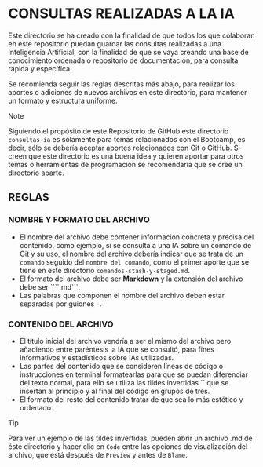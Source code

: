 # CONSULTAS REALIZADAS A LA IA

Este directorio se ha creado con la finalidad de que todos los que colaboran en este repositorio puedan guardar las consultas realizadas a una Inteligencia Artificial, con la finalidad de que se vaya creando una base de conocimiento ordenada o repositorio de documentación, para consulta rápida y específica.

Se recomienda seguir las reglas descritas más abajo, para realizar los aportes o adiciones de nuevos archivos en este directorio, para mantener un formato y estructura uniforme.

> [!NOTE]
> Siguiendo el propósito de este Repositorio de GitHub este directorio ```consultas-ia``` es sólamente para temas relacionados con el Bootcamp, es decir, sólo se debería aceptar aportes relacionados con Git o GitHub. Si creen que este directorio es una buena idea y quieren aportar para otros temas o herramientas de programación se recomendaría que se cree un directorio aparte.

## REGLAS

### NOMBRE Y FORMATO DEL ARCHIVO

- El nombre del archivo debe contener información concreta y precisa del contenido, como ejemplo, si se consulta a una IA sobre un comando de Git y su uso, el nombre del archivo debería indicar que se trata de un ```comando``` seguido del ```nombre del comando```, como el primer aporte que se tiene en este directorio ```comandos-stash-y-staged.md```.
- El formato del archivo debe ser **Markdown** y la extensión del archivo debe ser ````.md```.
- Las palabras que componen el nombre del archivo deben estar separadas por guiones ```-```.

### CONTENIDO DEL ARCHIVO

- El título inicial del archivo vendría a ser el mismo del archivo pero añadiendo entre paréntesis la IA que se consultó, para fines informativos y estadísticos sobre IAs utilizadas.
- Las partes del contenido que se consideren líneas de código o instrucciones en terminal formatearlas para que se puedan diferenciar del texto normal, para ello se utiliza las tildes invertidas `` que se insertan al principio y al final del código en grupos de tres.
- El formato del resto del contenido tratar de que sea lo más estético y ordenado.

> [!TIP]
> Para ver un ejemplo de las tildes invertidas, pueden abrir un archivo .md de éste directorio y hacer clic en ```Code``` entre las opciones de visualización del archivo, que está después de ```Preview``` y antes de ```Blame```.

